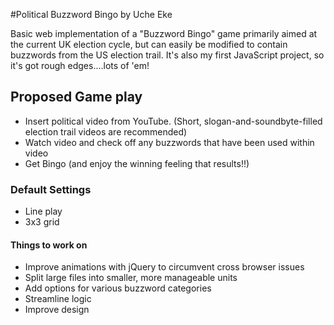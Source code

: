 #Political Buzzword Bingo 
by Uche Eke

Basic web implementation of a "Buzzword Bingo" game primarily aimed at the current UK election cycle, but can easily be modified to contain buzzwords from the US election trail. It's also my first JavaScript project, so it's got rough edges....lots of 'em!

## Proposed Game play

- Insert political video from YouTube. (Short, slogan-and-soundbyte-filled election trail videos are recommended)
- Watch video and check off any buzzwords that have been used within video 
- Get Bingo (and enjoy the winning feeling that results!!)

### Default Settings

- Line play
- 3x3 grid


#### Things to work on

- Improve animations with jQuery to circumvent cross browser issues
- Split large files into smaller, more manageable units
- Add options for various buzzword categories
- Streamline logic
- Improve design
